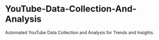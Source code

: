 # YouTube-Data-Collection-And-Analysis
Automated YouTube Data Collection and Analysis for Trends and Insights.
